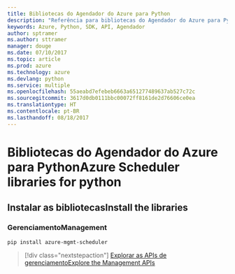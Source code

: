 ```yaml
---
title: Bibliotecas do Agendador do Azure para Python
description: "Referência para bibliotecas do Agendador do Azure para Python"
keywords: Azure, Python, SDK, API, Agendador
author: sptramer
ms.author: sttramer
manager: douge
ms.date: 07/10/2017
ms.topic: article
ms.prod: azure
ms.technology: azure
ms.devlang: python
ms.service: multiple
ms.openlocfilehash: 55aeabd7efebeb6663a651277489637ab527c72c
ms.sourcegitcommit: 3617d0db0111bbc00072ff8161de2d76606ce0ea
ms.translationtype: HT
ms.contentlocale: pt-BR
ms.lasthandoff: 08/18/2017
---
```

# <a name="azure-scheduler-libraries-for-python"></a><span data-ttu-id="f1634-104">Bibliotecas do Agendador do Azure para Python</span><span class="sxs-lookup"><span data-stu-id="f1634-104">Azure Scheduler libraries for python</span></span>

## <a name="install-the-libraries"></a><span data-ttu-id="f1634-105">Instalar as bibliotecas</span><span class="sxs-lookup"><span data-stu-id="f1634-105">Install the libraries</span></span>


### <a name="management"></a><span data-ttu-id="f1634-106">Gerenciamento</span><span class="sxs-lookup"><span data-stu-id="f1634-106">Management</span></span>

```bash
pip install azure-mgmt-scheduler
```
> [!div class="nextstepaction"]
> [<span data-ttu-id="f1634-107">Explorar as APIs de gerenciamento</span><span class="sxs-lookup"><span data-stu-id="f1634-107">Explore the Management APIs</span></span>](/python/api/overview/azure/scheduler/managementlibrary)